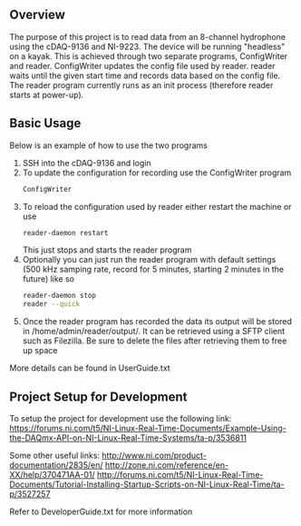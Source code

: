 Overview
--------------------------
The purpose of this project is to read data from an 8-channel hydrophone using the
cDAQ-9136 and NI-9223. The device will be running "headless" on a kayak. This is
achieved through two separate programs, ConfigWriter and reader. ConfigWriter
updates the config file used by reader. reader waits until the given start time
and records data based on the config file. The reader program currently runs as
an init process (therefore reader starts at power-up).


Basic Usage
--------------------------
Below is an example of how to use the two programs
 1. SSH into the cDAQ-9136 and login
 2. To update the configuration for recording use the ConfigWriter program
    ```bash
    ConfigWriter
    ```
 3. To reload the configuration used by reader either restart the machine or use
     ```bash
     reader-daemon restart
     ```
     This just stops and starts the reader program
 4. Optionally you can just run the reader program with default settings (500 kHz
     samping rate, record for 5 minutes, starting 2 minutes in the future)
     like so
     ```bash
     reader-daemon stop
     reader --quick
     ```
 5. Once the reader program has recorded the data its output will be stored in
    /home/admin/reader/output/. It can be retrieved using a SFTP client such as
    Filezilla. Be sure to delete the files after retrieving them to free up space

More details can be found in UserGuide.txt


Project Setup for Development
--------------------------
To setup the project for development use the following link:
https://forums.ni.com/t5/NI-Linux-Real-Time-Documents/Example-Using-the-DAQmx-API-on-NI-Linux-Real-Time-Systems/ta-p/3536811

Some other useful links:
http://www.ni.com/product-documentation/2835/en/
http://zone.ni.com/reference/en-XX/help/370471AA-01/
http://forums.ni.com/t5/NI-Linux-Real-Time-Documents/Tutorial-Installing-Startup-Scripts-on-NI-Linux-Real-Time/ta-p/3527257

Refer to DeveloperGuide.txt for more information
